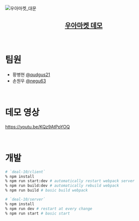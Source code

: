 ![우아마켓_대문](https://user-images.githubusercontent.com/86910140/126737220-54490649-6654-4433-b594-2f2d49312ddf.png)

<h2 align="center">
  <a href="http://13.125.10.132/">우아마켓 데모</a>
</h2>

</br>

# 팀원

- 황병현 [@qudgus21](https://github.com/qudgus21)
- 손원우 [@negu63](https://github.com/negu63)

 <br>

# 데모 영상

https://youtu.be/KQz9AtPpYOQ

</br>

# 개발

```zsh
# `deal-10/client`
% npm install
% npm run start:dev # automatically restart webpack server
% npm run build:dev # automatically rebuild webpack
% npm run build # basic build webpack

# `deal-10/server`
% npm install
% npm run dev # restart at every change
% npm run start # basic start
```
